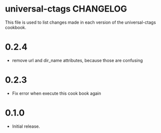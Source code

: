 # universal-ctags CHANGELOG

This file is used to list changes made in each version of the universal-ctags cookbook.

# 0.2.4

- remove url and dir_name attributes, because those are confusing

# 0.2.3

- Fix error when execute this cook book again

# 0.1.0

- Initial release.



